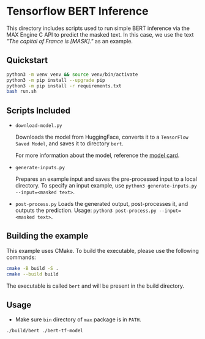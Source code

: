 # Tensorflow BERT Inference

This directory includes scripts used to run simple BERT inference via the MAX Engine C API to predict the masked text. In this case, we use the text _"The capital of France is [MASK]."_ as an example.

## Quickstart

```sh
python3 -m venv venv && source venv/bin/activate
python3 -m pip install --upgrade pip
python3 -m pip install -r requirements.txt
bash run.sh
```

## Scripts Included

- `download-model.py`

    Downloads the model from HuggingFace, converts it to a `TensorFlow Saved Model`, and saves it to directory `bert`.

    For more information about the model, reference the [model card](https://huggingface.co/bert-base-uncased).

- `generate-inputs.py`

    Prepares an example input and saves the pre-processed input to a local directory.
    To specify an input example, use `python3 generate-inputs.py --input=<masked text>`.

- `post-process.py`
    Loads the generated output, post-processes it, and outputs the prediction.
    Usage: `python3 post-process.py --input=<masked text>`.

## Building the example

This example uses CMake. To build the executable, please use the following commands:

```sh
cmake -B build -S .
cmake --build build
```

The executable is called `bert` and will be present in the build directory.

## Usage

- Make sure `bin` directory of `max` package is in `PATH`.

```sh
./build/bert ./bert-tf-model
```
